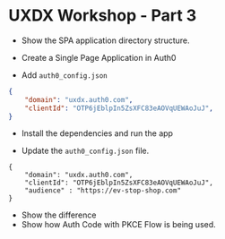 # UXDX Workshop - Part 3

* Show the SPA application directory structure.

* Create a Single Page Application in Auth0

* Add `auth0_config.json`

```json
{
    "domain": "uxdx.auth0.com",
    "clientId": "OTP6jEblpIn5ZsXFC83eAOVqUEWAoJuJ",
}
```

* Install the dependencies and run the app

* Update the `auth0_config.json` file.

```
{
    "domain": "uxdx.auth0.com",
    "clientId": "OTP6jEblpIn5ZsXFC83eAOVqUEWAoJuJ",
    "audience" : "https://ev-stop-shop.com"
}
```

* Show the difference
* Show how Auth Code with PKCE Flow is being used.